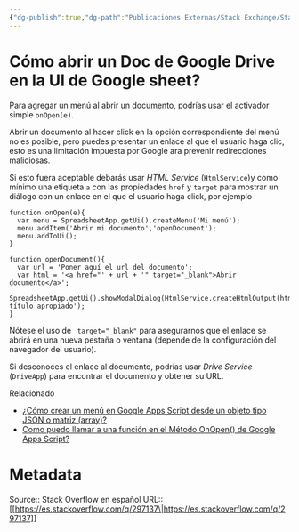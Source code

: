 ```yaml
---
{"dg-publish":true,"dg-path":"Publicaciones Externas/Stack Exchange/Stack Overflow en español/es.stackoverflow.com-297137.md","permalink":"/publicaciones-externas/stack-exchange/stack-overflow-en-espanol/es-stackoverflow-com-297137/","title":"Cómo abrir un Doc de Google Drive en la UI de Google sheet?","hide":true,"noteIcon":"default","created":"2024-04-03T12:49:10.760-06:00","updated":"2024-04-05T16:43:56.145-06:00"}
---
```


# Cómo abrir un Doc de Google Drive en la UI de Google sheet?

Para agregar un menú al abrir un documento, podrías usar el activador simple `onOpen(e)`. 

Abrir un documento al hacer click en la opción correspondiente del menú no es posible, pero puedes presentar un enlace al que el usuario haga clic, esto es una limitación impuesta por Google ara prevenir redirecciones maliciosas.

Si esto fuera aceptable debarás usar *HTML Service* (`HtmlService`)y como mínimo una etiqueta `a` con las propiedades `href` y `target` para mostrar un diálogo con un enlace en el que el usuario haga click, por ejemplo

    function onOpen(e){
      var menu = SpreadsheetApp.getUi().createMenu('Mi menú');
      menu.addItem('Abrir mi documento','openDocument');
      menu.addToUi();
    }
    
    function openDocument(){
      var url = 'Poner aquí el url del documento';
      var html = '<a href="' + url + '" target="_blank">Abrir documento</a>';
      SpreadsheetApp.getUi().showModalDialog(HtmlService.createHtmlOutput(html,'Un título apropiado');
    }

Nótese el uso de ` target="_blank"` para asegurarnos que el enlace se abrirá en una nueva pestaña o ventana (depende de la configuración del navegador del usuario).

Si desconoces el enlace al documento, podrías usar *Drive Service* (`DriveApp`) para encontrar el documento y obtener su URL.

Relacionado 

- [¿Cómo crear un menú en Google Apps Script desde un objeto tipo JSON o matriz (array)?](https://es.stackoverflow.com/q/99975/65)
- [Como puedo llamar a una función en el Método OnOpen() de Google Apps Script?](https://es.stackoverflow.com/q/245352/65)

# Metadata
Source:: Stack Overflow en español
URL:: [[https://es.stackoverflow.com/q/297137\|https://es.stackoverflow.com/q/297137]]

